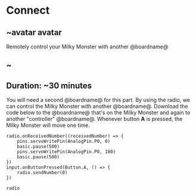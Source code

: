 # Connect

## ~avatar avatar

Remotely control your Milky Monster with another @boardname@

## ~

## Duration: ~30 minutes

You will need a second @boardname@ for this part. By using the radio, we can control the Milky Monster with another @boardname@.
Download the code below to the @boardname@ that's on the Milky Monster and again to another "controller" @boardname@. Whenever button **A** is pressed, the Milky Monster will move one time.

```blocks
radio.onReceivedNumber((receivedNumber) => {
    pins.servoWritePin(AnalogPin.P0, 0)
    basic.pause(500)
    pins.servoWritePin(AnalogPin.P0, 180)
    basic.pause(500)
})
input.onButtonPressed(Button.A, () => {
    radio.sendNumber(0)
})
```

```package
radio
```
